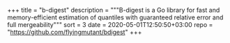 +++
title = "b-digest"
description = """B-digest is a Go library for fast and memory-efficient
estimation of quantiles with guaranteed relative error and full mergeability"""
sort = 3
date = 2020-05-01T12:50:50+03:00
repo = "https://github.com/flyingmutant/bdigest"
+++
